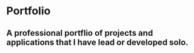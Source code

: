 # Portfolio

## A professional portflio of projects and applications that I have lead or developed solo.
